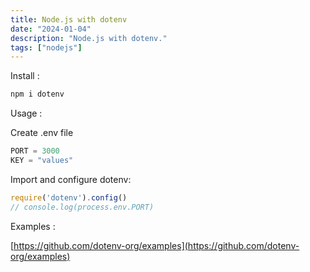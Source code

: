 ```yaml
---
title: Node.js with dotenv
date: "2024-01-04"
description: "Node.js with dotenv."
tags: ["nodejs"]
---
```


Install :

```jsx
npm i dotenv
```

Usage :

Create .env file

```jsx
PORT = 3000
KEY = "values"
```

Import and configure dotenv:

```jsx
require('dotenv').config()
// console.log(process.env.PORT)
```

Examples :

[https://github.com/dotenv-org/examples](https://github.com/dotenv-org/examples)